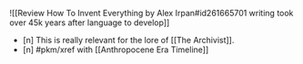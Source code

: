 ![[Review How To Invent Everything by Alex Irpan#id261665701 writing took over 45k years after language to develop]]
- [n] This is really relevant for the lore of [[The Archivist]].
- [n] #pkm/xref with [[Anthropocene Era Timeline]]
